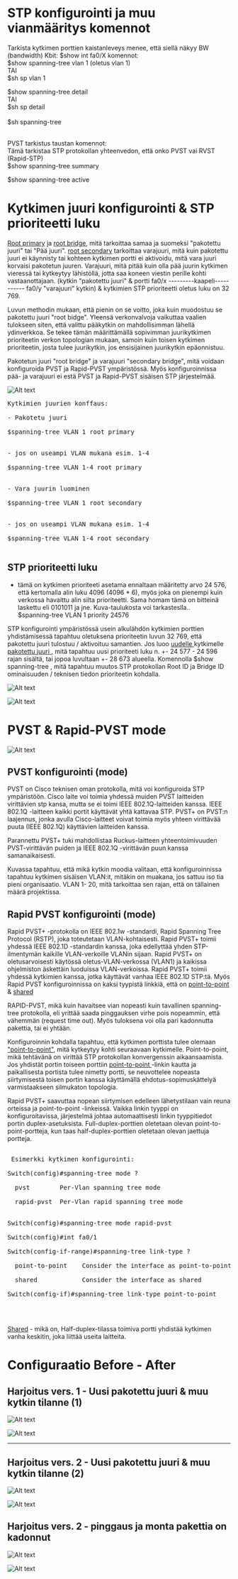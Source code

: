 # STP konfigurointi ja muu vianmääritys komennot

Tarkista kytkimen porttien kaistanleveys menee, että siellä näkyy BW (bandwidth) Kbit: $show int fa0/X
komennot: <br>
$show spanning-tree vlan 1 (oletus vlan 1) <br>
TAI <br>
$sh sp vlan 1 <br>

$show spanning-tree detail <br>
TAI <br>
$sh sp detail <br>
<br>
$sh spanning-tree<br><br>

PVST tarkistus taustan komennot:<br>
Tämä tarkistaa STP protokollan yhteenvedon, että onko PVST vai RVST (Rapid-STP) <br>
$show spanning-tree summary<br>

$show spanning-tree active<br>

# Kytkimen juuri konfigurointi & STP prioriteetti luku

<ins>Root primary</ins> ja <ins> root bridge</ins>, mitä tarkoittaa samaa ja suomeksi "pakotettu juuri" tai "Pää juuri". <ins>root secondary</ins> tarkoittaa varajuuri, mitä kuin pakotettu juuri ei käynnisty tai kohteen kytkimen portti ei aktivoidu, mitä vara juuri korvaisi pakotetun juuren. Varajuuri, mitä pitää kuin olla pää juurin kytkimen vieressä tai kytkeytyy lähistöllä, jotta saa koneen viestin perille kohti vastaanottajaan. (kytkin "pakotettu juuri" & portti fa0/x ---------kaapeli----------- fa0/y "varajuuri" kytkin) & kytkimien STP prioriteetti oletus luku on 32 769. 

Luvun methodin mukaan, että pienin on se voitto, joka kuin muodostuu se pakotettu juuri "root bidge". Yleensä verkonvalvoja vaikuttaa vaalien tulokseen siten, että valittu pääkytkin on mahdollisimman lähellä ydinverkkoa. Se tekee tämän määrittämällä sopivimman juurikytkimen prioriteetin verkon topologian mukaan, samoin kuin toisen kytkimen prioriteetin, josta tulee juurikytkin, jos ensisijainen juurikytkin epäonnistuu.

Pakotetun juuri "root bridge" ja varajuuri "secondary bridge", mitä voidaan konfiguroida PVST ja Rapid-PVST ympäristössä. Myös konfiguroinnissa pää- ja varajuuri ei estä PVST ja Rapid-PVST sisäisen STP järjestelmää.

![Alt text](images/STP-Switch-RootPrimSec.PNG?raw=true)
<pre>
Kytkimien juurien konffaus: <br>
- Pakotetu juuri <br>
$spanning-tree VLAN 1 root primary <br>

- jos on useampi VLAN mukana esim. 1-4 <br>
$spanning-tree VLAN 1-4 root primary <br>

- Vara juurin luominen <br>
$spanning-tree VLAN 1 root secondary <br>

- jos on useampi VLAN mukana esim. 1-4 <br>
$spanning-tree VLAN 1-4 root secondary <br>
</pre>
<h2> STP prioriteetti luku </h2>

- tämä on kytkimen prioriteeti asetama ennaltaan määritetty arvo 24 576, että kertomalla alin luku 4096 (4096 * 6), myös joka on pienempi kuin verkossa havaittu alin silta prioriteetti. Sama homam tämä on bitteinä laskettu eli 0101011 ja jne. Kuva-taulukosta voi tarkasteslla..<br>
$spanning-tree VLAN 1 priority 24576 <br>

STP konfigurointi ympäristössä usein alkulähdön kytkimien porttien yhdistämisessä tapahtuu oletuksena prioriteetin luvun 32 769, että pakotettu juuri tulostuu / aktivoituu samantien. Jos luoo <ins>uudelle </ins> kytkimelle <ins> pakotettu juuri </ins> , mitä tapahtuu uusi prioriteeti luku n. +- 24 577 - 24 596 rajan sisältä, tai jopoa luvultaan +- 28 673 alueella. Komennolla $show spanning-tree , mitä tapahtuu muutos STP protokollan Root ID ja Bridge ID ominaisuuden / teknisen tiedon prioriteetin kohdalla.

![Alt text](images/Bridge-PriorityValues.PNG?raw=true)

![Alt text](images/BridgeId-12Bit.PNG?raw=true)

# PVST & Rapid-PVST mode

![Alt text](images/STP-Switch-ModeTypeAddVlans.PNG?raw=true)

<h2> PVST konfigurointi (mode) </h2>

PVST on Cisco teknisen oman protokolla, mitä voi konfiguroida STP ympäristöön. Cisco laite voi toimia yhdessä muiden PVST laitteiden virittävien stp kansa, mutta se ei toimi IEEE 802.1Q-laitteiden kanssa. IEEE 802.1Q -laitteen kaikki portit käyttävät yhtä kattavaa STP. PVST+ on PVST:n laajennus, jonka avulla Cisco-laitteet voivat toimia myös yhteen virittävää puuta (IEEE 802.1Q) käyttävien laitteiden kanssa.

Parannettu PVST+ tuki mahdollistaa Ruckus-laitteen yhteentoimivuuden PVST-virittävän puiden ja IEEE 802.1Q -virittävän puun kanssa samanaikaisesti.

Kuvassa tapahtuu, että mikä kytkin moodia valitaan, että konfiguroinnissa tapahtuu kytkimen sisäisen VLAN:it, mitäkin on muakana, jos sattuu iso tia pieni organisaatio. VLAN 1- 20, mitä tarkoittaa sen rajan, että on tällainen määrä projektissa.

<h2>  Rapid PVST konfigurointi (mode) </h2>

Rapid PVST+ -protokolla on IEEE 802.1w -standardi, Rapid Spanning Tree Protocol (RSTP), joka toteutetaan VLAN-kohtaisesti. Rapid PVST+ toimii yhdessä IEEE 802.1D -standardin kanssa, joka edellyttää yhden STP-ilmentymän kaikille VLAN-verkoille VLANin sijaan. Rapid PVST+ on oletusarvoisesti käytössä oletus-VLAN-verkossa (VLAN1) ja kaikissa ohjelmiston äskettäin luoduissa VLAN-verkoissa. Rapid PVST+ toimii yhdessä kytkimien kanssa, jotka käyttävät vanhaa IEEE 802.1D STP:tä. Myös Rapid PVST konfiguroinnissa on kaksi tyypistä linkkiä, että on <ins>point-to-point</ins> & <ins>shared</ins>

RAPID-PVST, mikä kuin havaitsee vian nopeasti kuin tavallinen spanning-tree protokolla, eli yrittää saada pinggauksen virhe pois nopeammin, että vähemmän (request time out). Myös tuloksena voi olla pari kadonnutta pakettia, tai ei yhtään.

Konfiguroinnin kohdalla tapahtuu, että kytkimen porttista tulee olemaan <ins>"point-to-point"</ins>, mitä kytkeytyy kohti seuraavaan kytkimelle. Point-to-point, mikä tehtävänä on virittää STP protokollan konvergenssin aikaansaamista. Jos yhdistät portin toiseen porttiin <ins> point-to-point </ins>-linkin kautta ja paikallisesta portista tulee nimetty portti, se neuvottelee nopeasta siirtymisestä toisen portin kanssa käyttämällä ehdotus-sopimuskättelyä varmistaakseen silmukaton topologia.

Rapid PVST+ saavuttaa nopean siirtymisen edelleen lähetystilaan vain reuna orteissa ja point-to-point -linkeissä. Vaikka linkin tyyppi on konfiguroitavissa, järjestelmä johtaa automaattisesti linkin tyyppitiedot portin duplex-asetuksista. Full-duplex-porttien oletetaan olevan point-to-point-portteja, kun taas half-duplex-porttien oletetaan olevan jaettuja portteja. 

<pre>
<br> Esimerkki kytkimen konfigurointi: <br>
Switch(config)#spanning-tree mode ? <br>
  pvst        Per-Vlan spanning tree mode <br>
  rapid-pvst  Per-Vlan rapid spanning tree mode <br> <br>
Switch(config)#spanning-tree mode rapid-pvst  <br>
Switch(config)#int fa0/1  <br>
Switch(config-if-range)#spanning-tree link-type ? <br>
  point-to-point    Consider the interface as point-to-point <br>
  shared            Consider the interface as shared <br>
Switch(config-if)#spanning-tree link-type point-to-point  <br>
<br>
</pre>
<ins>Shared</ins> - mikä on, Half-duplex-tilassa toimiva portti yhdistää kytkimen vanha keskitin, joka liittää useita laitteita.

# Configuraatio Before - After

<h2>Harjoitus vers. 1 - Uusi pakotettu juuri & muu kytkin tilanne (1)</h2>

![Alt text](images/STP-OldAndNew.png?raw=true)

![Alt text](images/STP-OldAndNew_otherSwitch.PNG?raw=true)

<hr>

<h2>Harjoitus vers. 2 - Uusi pakotettu juuri & muu kytkin tilanne (2)</h2>

![Alt text](images/STP-Secondary-Before.png?raw=true)

![Alt text](images/STP-Secondary-BeforeAfter.png?raw=true)

<h2> Harjoitus vers. 2 - pinggaus ja monta pakettia on kadonnut </h2>

![Alt text](images/STP-Secondary-test1.PNG?raw=true)

![Alt text](images/STP-Secondary-test2.PNG?raw=true)

